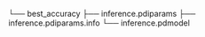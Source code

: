 └── best_accuracy
    ├── inference.pdiparams
    ├── inference.pdiparams.info
    └── inference.pdmodel